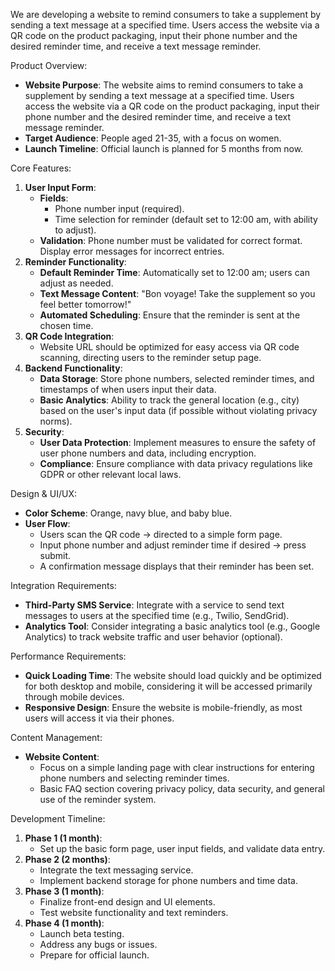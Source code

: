 We are developing a website to remind consumers to take a supplement by sending a text message at a specified time. Users access the website via a QR code on the product packaging, input their phone number and the desired reminder time, and receive a text message reminder.

Product Overview:
* **Website Purpose**: The website aims to remind consumers to take a supplement by sending a text message at a specified time. Users access the website via a QR code on the product packaging, input their phone number and the desired reminder time, and receive a text message reminder.
* **Target Audience**: People aged 21-35, with a focus on women.
* **Launch Timeline**: Official launch is planned for 5 months from now.

Core Features:
1. **User Input Form**:
   * **Fields**:
      * Phone number input (required).
      * Time selection for reminder (default set to 12:00 am, with ability to adjust).
   * **Validation**: Phone number must be validated for correct format. Display error messages for incorrect entries.
2. **Reminder Functionality**:
   * **Default Reminder Time**: Automatically set to 12:00 am; users can adjust as needed.
   * **Text Message Content**: "Bon voyage! Take the supplement so you feel better tomorrow!"
   * **Automated Scheduling**: Ensure that the reminder is sent at the chosen time.
3. **QR Code Integration**:
   * Website URL should be optimized for easy access via QR code scanning, directing users to the reminder setup page.
4. **Backend Functionality**:
   * **Data Storage**: Store phone numbers, selected reminder times, and timestamps of when users input their data.
   * **Basic Analytics**: Ability to track the general location (e.g., city) based on the user's input data (if possible without violating privacy norms).
5. **Security**:
   * **User Data Protection**: Implement measures to ensure the safety of user phone numbers and data, including encryption.
   * **Compliance**: Ensure compliance with data privacy regulations like GDPR or other relevant local laws.

Design & UI/UX:
* **Color Scheme**: Orange, navy blue, and baby blue.
* **User Flow**:
   * Users scan the QR code → directed to a simple form page.
   * Input phone number and adjust reminder time if desired → press submit.
   * A confirmation message displays that their reminder has been set.

Integration Requirements:
* **Third-Party SMS Service**: Integrate with a service to send text messages to users at the specified time (e.g., Twilio, SendGrid).
* **Analytics Tool**: Consider integrating a basic analytics tool (e.g., Google Analytics) to track website traffic and user behavior (optional).

Performance Requirements:
* **Quick Loading Time**: The website should load quickly and be optimized for both desktop and mobile, considering it will be accessed primarily through mobile devices.
* **Responsive Design**: Ensure the website is mobile-friendly, as most users will access it via their phones.

Content Management:
* **Website Content**:
   * Focus on a simple landing page with clear instructions for entering phone numbers and selecting reminder times.
   * Basic FAQ section covering privacy policy, data security, and general use of the reminder system.

Development Timeline:
1. **Phase 1 (1 month)**:
   * Set up the basic form page, user input fields, and validate data entry.
2. **Phase 2 (2 months)**:
   * Integrate the text messaging service.
   * Implement backend storage for phone numbers and time data.
3. **Phase 3 (1 month)**:
   * Finalize front-end design and UI elements.
   * Test website functionality and text reminders.
4. **Phase 4 (1 month)**:
   * Launch beta testing.
   * Address any bugs or issues.
   * Prepare for official launch.